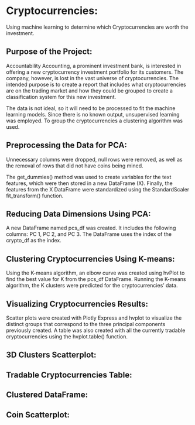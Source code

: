 # Cryptocurrencies:

Using machine learning to determine which Cryptocurrencies are worth the investment.

## Purpose of the Project:

Accountability Accounting, a prominent investment bank, is interested in offering a new cryptocurrency investment portfolio for its customers. The company, however, is lost in the vast universe of cryptocurrencies. The intended purpose is to create a report that includes what cryptocurrencies are on the trading market and how they could be grouped to create a classification system for this new investment.

The data is not ideal, so it will need to be processed to fit the machine learning models. Since there is no known output, unsupervised learning was employed. To group the cryptocurrencies a clustering algorithm was used.

## Preprocessing the Data for PCA:

Unnecessary columns were dropped, null rows were removed, as well as the removal of rows that did not have coins being mined.

The get_dummies() method was used to create variables for the text features, which were then stored in a new DataFrame (X). Finally, the features from the X DataFrame were standardized using the StandardScaler fit_transform() function.

## Reducing Data Dimensions Using PCA:

A new DataFrame named pcs_df was created. It includes the following columns: PC 1, PC 2, and PC 3. The DataFrame uses the index of the crypto_df as the index.

## Clustering Cryptocurrencies Using K-means:

Using the K-means algorithm, an elbow curve was created using hvPlot to find the best value for K from the pcs_df DataFrame. Running the K-means algorithm, the K clusters were predicted for the cryptocurrencies’ data.

## Visualizing Cryptocurrencies Results:

Scatter plots were created with Plotly Express and hvplot to visualize the distinct groups that correspond to the three principal components previously created. A table was also created with all the currently tradable cryptocurrencies using the hvplot.table() function. 

## 3D Clusters Scatterplot:

## Tradable Cryptocurrencies Table:

## Clustered DataFrame:

## Coin Scatterplot:

